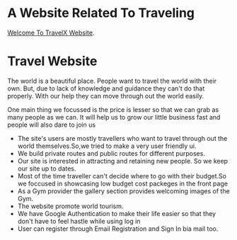 # A Website Related To Traveling

[Welcome To TravelX Website](https://travelx-react.web.app/).

# Travel Website

The world is a beautiful place. People want to travel the world with their own. But, due to lack of knowledge and guidance they can't do that properly. With our help they can move through out the world easily.

One main thing we focussed is the price is lesser so that we can grab as many people as we can. It will help us to grow our little business fast and people will also dare to join us

- The site's users are mostly travellers who want to travel through out the world themselves.So,we tried to make a very user friendly ui.
- We build private routes and public routes for different purposes.
- Our site is interested in attracting and retaining new people. So we keep our site up to dates.
- Most of the time traveller can't decide where to go with their budget.So we foccused in showcasing low budget cost packeges in the front page
- As a Gym provider the gallery section provides welcoming images of the Gym.
- The website promote world tourism.
- We have Google Authentication to make their life easier so that they don't have to feel hastle while using log in
- User can register through Email Registration and Sign In bia mail too.
